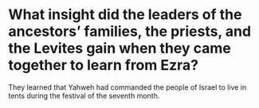 # What insight did the leaders of the ancestors’ families, the priests, and the Levites gain when they came together to learn from Ezra?

They learned that Yahweh had commanded the people of Israel to live in tents during the festival of the seventh month.
